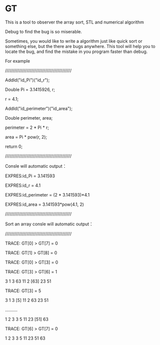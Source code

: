 # GT
This is a tool to observer the array sort, STL and numerical algorithm

Debug to find the bug is so miserable.

Sometimes, you would like to write a algorithm just like quick sort or something else, 
but the there are bugs anywhere. This tool will help you to locate the bug, 
and find the mistake in you program faster than debug.
 
For example 
 
/////////////////////////////////////////// 

AddId("id_Pi")("id_r"); 

Double Pi = 3.1415926, r; 

r = 4.1; 

AddId("id_perimeter")("id_area"); 

Double perimeter, area; 

perimeter = 2 * Pi * r; 

area = Pi * pow(r, 2); 

return 0; 
 
/////////////////////////////////////////// 

Consle will automatic output：
  
EXPRES:id_Pi = 3.141593 

EXPRES:id_r = 4.1 

EXPRES:id_perimeter = (2 * 3.141593)*4.1 

EXPRES:id_area = 3.141593*pow(4.1, 2) 

/////////////////////////////////////////// 
 
Sort an array consle will automatic output：

///////////////////////////////////////////

TRACE: GT[0] > GT[7] = 0 

TRACE: GT[1] > GT[8] = 0 

TRACE: GT[0] > GT[3] = 0 

TRACE: GT[3] > GT[6] = 1 

3   1   3   63   11   2  [63]  23   51  

TRACE: GT[3] = 5 

3   1   3  [5]  11   2   63   23   51 

..........

1   2   3   3   5   11   23  [51]  63

TRACE: GT[6] > GT[7] = 0

1  2  3  3  5  11  23  51  63

